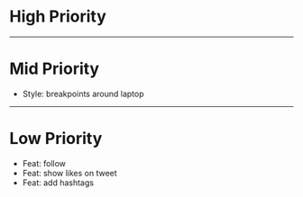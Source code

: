 # High Priority

---

# Mid Priority

- Style: breakpoints around laptop

---

# Low Priority

- Feat: follow
- Feat: show likes on tweet
- Feat: add hashtags
